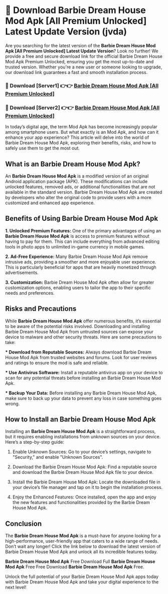 # 🤖 Download Barbie Dream House Mod Apk [All Premium Unlocked] Latest Update Version (jvda)

Are you searching for the latest version of the <strong>Barbie Dream House Mod Apk [All Premium Unlocked] Latest Update Version</strong>? Look no further! We provide a free and secure download link for the official Barbie Dream House Mod Apk Premium Unlocked, ensuring you get the most up-to-date and trusted version. Whether you're a new user or someone looking to upgrade, our download link guarantees a fast and smooth installation process.


<h3>📌 Download [Server1] 👉👉 <a href="https://hapymods.com?title=Barbie+Dream+House+Mod+Apk&ref=3B1">Barbie Dream House Mod Apk [All Premium Unlocked]</a></h3>

<h3>📌 Download [Server2] 👉👉 <a href="https://hapymods.com?title=Barbie+Dream+House+Mod+Apk&ref=3B1">Barbie Dream House Mod Apk [All Premium Unlocked]</a></h3>


In today’s digital age, the term Mod Apk has become increasingly popular among smartphone users. But what exactly is an Mod Apk, and how can it enhance your app experience? This article will delve into the world of Barbie Dream House Mod Apk, exploring their benefits, risks, and how to safely use them to get the most out.


<h2>What is an Barbie Dream House Mod Apk?</h2>

An <strong>Barbie Dream House Mod Apk</strong> is a modified version of an original Android application package (APK). These modifications can include unlocked features, removed ads, or additional functionalities that are not available in the standard version. Barbie Dream House Mod Apk are created by developers who alter the original code to provide users with a more customized and enhanced app experience.


<h2>Benefits of Using Barbie Dream House Mod Apk</h2>

<strong> 1. Unlocked Premium Features:</strong> One of the primary advantages of using an <strong>Barbie Dream House Mod Apk</strong> is access to premium features without having to pay for them. This can include everything from advanced editing tools in photo apps to unlimited in-game currency in mobile games.

<strong> 2. Ad-Free Experience:</strong> Many Barbie Dream House Mod Apk remove intrusive ads, providing a smoother and more enjoyable user experience. This is particularly beneficial for apps that are heavily monetized through advertisements.

<strong> 3. Customization:</strong> Barbie Dream House Mod Apk often allow for greater customization options, enabling users to tailor the app to their specific needs and preferences.


<h2>Risks and Precautions</h2>

While <strong>Barbie Dream House Mod Apk</strong> offer numerous benefits, it’s essential to be aware of the potential risks involved. Downloading and installing Barbie Dream House Mod Apk from untrusted sources can expose your device to malware and other security threats. Here are some precautions to take:

<strong> * Download from Reputable Sources:</strong> Always download Barbie Dream House Mod Apk from trusted websites and forums. Look for user reviews and ratings to ensure the mod is safe and reliable.

<strong> * Use Antivirus Software:</strong> Install a reputable antivirus app on your device to scan for any potential threats before installing an Barbie Dream House Mod Apk.

<strong> * Backup Your Data:</strong> Before installing any Barbie Dream House Mod Apk, make sure to back up your data to prevent any loss in case something goes wrong.


<h2>How to Install an Barbie Dream House Mod Apk</h2>

Installing an <strong>Barbie Dream House Mod Apk</strong> is a straightforward process, but it requires enabling installations from unknown sources on your device. Here’s a step-by-step guide:

 1. Enable Unknown Sources: Go to your device’s settings, navigate to "Security," and enable "Unknown Sources".

 2. Download the Barbie Dream House Mod Apk: Find a reputable source and download the Barbie Dream House Mod Apk file to your device.

 3. Install the Barbie Dream House Mod Apk: Locate the downloaded file in your device’s file manager and tap on it to begin the installation process.

 4. Enjoy the Enhanced Features: Once installed, open the app and enjoy the new features and functionalities provided by the Barbie Dream House Mod Apk.


<h2><strong>Conclusion</strong></h2>

The <strong>Barbie Dream House Mod Apk</strong> is a must-have for anyone looking for a high-performance, user-friendly app that caters to a wide range of needs. Don’t wait any longer! Click the link below to download the latest version of Barbie Dream House Mod Apk and unlock all its incredible features today.

<strong>Barbie Dream House Mod Apk</strong> Free Download Full <strong>Barbie Dream House Mod Apk</strong> Free Free Download <strong>Barbie Dream House Mod Apk</strong> Free.

Unlock the full potential of your Barbie Dream House Mod Apk apps today with Barbie Dream House Mod Apk and take your digital experience to the next level!